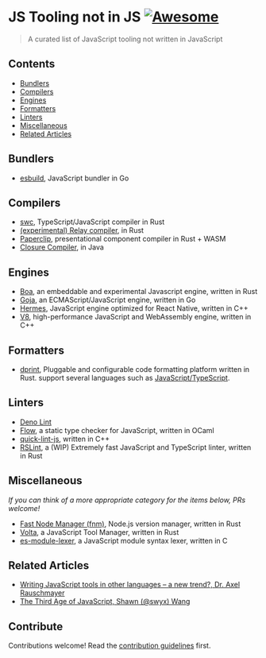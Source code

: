 # JS Tooling not in JS [![Awesome](https://awesome.re/badge.svg)](https://awesome.re)

> A curated list of JavaScript tooling not written in JavaScript


## Contents

- [Bundlers](#bundlers)
- [Compilers](#compilers)
- [Engines](#engines)
- [Formatters](#formatters)
- [Linters](#linters)
- [Miscellaneous](#miscellaneous)
- [Related Articles](#related-articles)

## Bundlers

- [esbuild](https://esbuild.github.io/getting-started/), JavaScript bundler in Go

## Compilers

- [swc](https://github.com/swc-project/swc), TypeScript/JavaScript compiler in Rust
- [(experimental) Relay compiler](https://github.com/facebook/relay/tree/master/compiler), in Rust
- [Paperclip](https://paperclip.dev/), presentational component compiler in Rust + WASM
- [Closure Compiler](https://github.com/google/closure-compiler), in Java

## Engines

- [Boa](https://github.com/boa-dev/boa), an embeddable and experimental Javascript engine, written in Rust
- [Goja](https://github.com/dop251/goja), an ECMAScript/JavaScript engine, written in Go 
- [Hermes](https://hermesengine.dev/), JavaScript engine optimized for React Native, written in C++
- [V8](https://v8.dev/), high-performance JavaScript and WebAssembly engine, written in C++


## Formatters

- [dprint](https://dprint.dev), Pluggable and configurable code formatting platform written in Rust. support several languages such as [JavaScript/TypeScript](https://dprint.dev/plugins/typescript/).

## Linters

- [Deno Lint](https://github.com/denoland/deno_lint)
- [Flow](https://flow.org/), a static type checker for JavaScript, written in OCaml
- [quick-lint-js](https://quick-lint-js.com/), written in C++
- [RSLint](https://github.com/rslint/rslint), a (WIP) Extremely fast JavaScript and TypeScript linter, written in Rust

## Miscellaneous

_If you can think of a more appropriate category for the items below, PRs welcome!_

- [Fast Node Manager (fnm)](https://github.com/Schniz/fnm), Node.js version manager, written in Rust
- [Volta](https://volta.sh/), a JavaScript Tool Manager, written in Rust
- [es-module-lexer](https://github.com/guybedford/es-module-lexer), a JavaScript module syntax lexer, written in C

## Related Articles

- [Writing JavaScript tools in other languages – a new trend?, Dr. Axel Rauschmayer](https://2ality.com/2020/10/js-plus-other-languages.html)
- [The Third Age of JavaScript, Shawn (@swyx) Wang](https://www.swyx.io/js-third-age/)

## Contribute

Contributions welcome! Read the [contribution guidelines](CONTRIBUTING.md) first.
